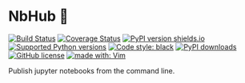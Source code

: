# NbHub 📡
[![Build Status](https://travis-ci.org/duarteocarmo/nbhub.svg?branch=master)](https://travis-ci.org/duarteocarmo/nbhub) [![Coverage Status](https://coveralls.io/repos/github/duarteocarmo/nbhub/badge.svg?branch=master&service=github)](https://coveralls.io/github/duarteocarmo/nbhub?branch=master) [![PyPI version shields.io](https://img.shields.io/pypi/v/nbhub.svg)](https://pypi.python.org/pypi/nbhub/) [![Supported Python versions](https://img.shields.io/pypi/pyversions/nbhub.svg)](https://pypi.org/project/nbhub/) [![Code style: black](https://img.shields.io/badge/code%20style-black-000000.svg)](https://github.com/python/black) [![PyPI downloads](https://img.shields.io/pypi/dm/nbhub.svg)](https://pypistats.org/packages/nbhub) [![GitHub license](https://img.shields.io/github/license/duarteocarmo/nbhub.svg)](https://github.com/duarteocarmo/think-cell/blob/master/LICENSE) [![made with: Vim](https://img.shields.io/badge/made%20with-Vim-019331)](https://github.com/vim/vim)

Publish jupyter notebooks from the command line.
